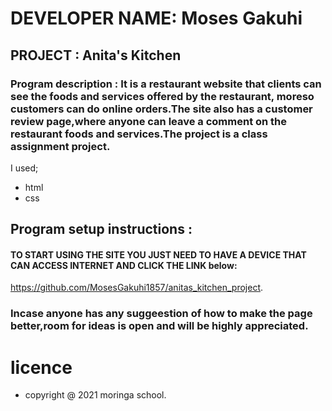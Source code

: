 # DEVELOPER NAME: Moses Gakuhi
## PROJECT : Anita's Kitchen
### Program description : It is a restaurant website that clients can see the foods and services offered by the restaurant, moreso customers can do online orders.The site also has a customer review page,where anyone can leave a comment on the restaurant foods and services.The project is a class assignment project.
I used;

* html 
* css
## Program setup instructions : 
#### TO START USING THE SITE YOU JUST NEED TO HAVE A DEVICE THAT CAN ACCESS INTERNET AND CLICK THE LINK below:
https://github.com/MosesGakuhi1857/anitas_kitchen_project.
### Incase anyone has any suggeestion of how to make the page better,room for ideas is open and will be highly appreciated.
# licence
* copyright @ 2021 moringa school.




